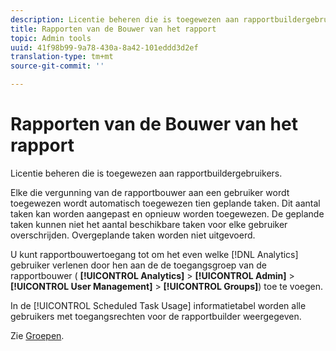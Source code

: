 ```yaml
---
description: Licentie beheren die is toegewezen aan rapportbuildergebruikers.
title: Rapporten van de Bouwer van het rapport
topic: Admin tools
uuid: 41f98b99-9a78-430a-8a42-101eddd3d2ef
translation-type: tm+mt
source-git-commit: ''

---
```



# Rapporten van de Bouwer van het rapport

Licentie beheren die is toegewezen aan rapportbuildergebruikers.

Elke die vergunning van de rapportbouwer aan een gebruiker wordt toegewezen wordt automatisch toegewezen tien geplande taken. Dit aantal taken kan worden aangepast en opnieuw worden toegewezen. De geplande taken kunnen niet het aantal beschikbare taken voor elke gebruiker overschrijden. Overgeplande taken worden niet uitgevoerd.

U kunt rapportbouwertoegang tot om het even welke [!DNL Analytics] gebruiker verlenen door hen aan de de toegangsgroep van de rapportbouwer ( **[!UICONTROL Analytics]** > **[!UICONTROL Admin]** > **[!UICONTROL User Management]** > **[!UICONTROL Groups]**) toe te voegen.

In de [!UICONTROL Scheduled Task Usage] informatietabel worden alle gebruikers met toegangsrechten voor de rapportbuilder weergegeven.

Zie [Groepen](/help/admin/user-management2/c-user-groups/groups.md).

